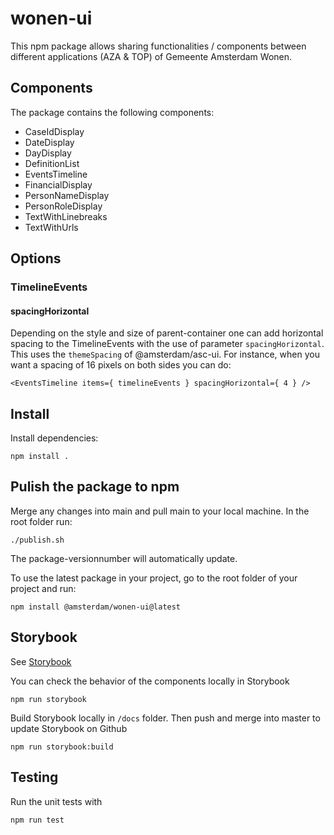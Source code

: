 # wonen-ui
This npm package allows sharing functionalities / components between different applications (AZA & TOP) of Gemeente Amsterdam Wonen.

## Components
The package contains the following components:

- CaseIdDisplay
- DateDisplay
- DayDisplay
- DefinitionList
- EventsTimeline
- FinancialDisplay
- PersonNameDisplay
- PersonRoleDisplay
- TextWithLinebreaks
- TextWithUrls

## Options
### TimelineEvents
#### spacingHorizontal
Depending on the style and size of parent-container one can add horizontal spacing to the TimelineEvents with the use of parameter `spacingHorizontal`.
This uses the `themeSpacing` of @amsterdam/asc-ui.
For instance, when you want a spacing of 16 pixels on both sides you can do:

```<EventsTimeline items={ timelineEvents } spacingHorizontal={ 4 } />```

## Install

Install dependencies:
```
npm install .
```

## Pulish the package to npm

Merge any changes into main and pull main to your local machine.
In the root folder run:
```
./publish.sh
```
The package-versionnumber will automatically update.

To use the latest package in your project, go to the root folder of your project and run:
```
npm install @amsterdam/wonen-ui@latest
```
## Storybook
See [Storybook](https://amsterdam.github.io/wonen-ui/)

You can check the behavior of the components locally in Storybook
```
npm run storybook
```

Build Storybook locally in `/docs` folder. Then push and merge into master to update Storybook on Github
```
npm run storybook:build
```

## Testing
Run the unit tests with
```
npm run test
```
